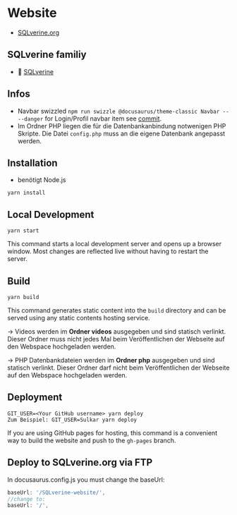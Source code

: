 # Website

- [SQLverine.org](https://sqlverine.org)

## SQLverine familiy

- :mag_right: [SQLverine](https://github.com/Sulkar/SQLverine)

## Infos

- Navbar swizzled `npm run swizzle @docusaurus/theme-classic Navbar -- --danger` for Login/Profil navbar item see [commit](https://github.com/Sulkar/SQLverine-website/commit/894e2d93dd47631dae3defae483cc7bb7f62520c).
- Im Ordner PHP liegen die für die Datenbankanbindung notwenigen PHP Skripte. Die Datei `config.php` muss an die eigene Datenbank angepasst werden.

## Installation

- benötigt Node.js

```console
yarn install
```

## Local Development

```console
yarn start
```

This command starts a local development server and opens up a browser window. Most changes are reflected live without having to restart the server.

## Build

```console
yarn build
```

This command generates static content into the `build` directory and can be served using any static contents hosting service.

-> Videos werden im **Ordner videos** ausgegeben und sind statisch verlinkt. Dieser Ordner muss nicht jedes Mal beim Veröffentlichen der Webseite auf den Webspace hochgeladen werden.

-> PHP Datenbankdateien werden im **Ordner php** ausgegeben und sind statisch verlinkt. Dieser Ordner darf nicht beim Veröffentlichen der Webseite auf den Webspace hochgeladen werden.

## Deployment

```console
GIT_USER=<Your GitHub username> yarn deploy
Zum Beispiel: GIT_USER=Sulkar yarn deploy
```

If you are using GitHub pages for hosting, this command is a convenient way to build the website and push to the `gh-pages` branch.

## Deploy to SQLverine.org via FTP

In docusaurus.config.js you must change the baseUrl:

```js
baseUrl: '/SQLverine-website/',
//change to:
baseUrl: '/',
```
